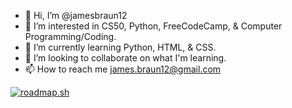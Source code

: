 - 👋 Hi, I’m @jamesbraun12
- 👀 I’m interested in CS50, Python, FreeCodeCamp, & Computer Programming/Coding.
- 🌱 I’m currently learning Python, HTML, & CSS.
- 💞️ I’m looking to collaborate on what I'm learning.
- 📫 How to reach me james.braun12@gmail.com

<!---
jamesbraun12/jamesbraun12 is a ✨ special ✨ repository because its `README.md` (this file) appears on your GitHub profile.
You can click the Preview link to take a look at your changes.
--->
[![roadmap.sh](https://roadmap.sh/card/wide/667715361992aeecaff481ef?variant=dark)](https://roadmap.sh)
